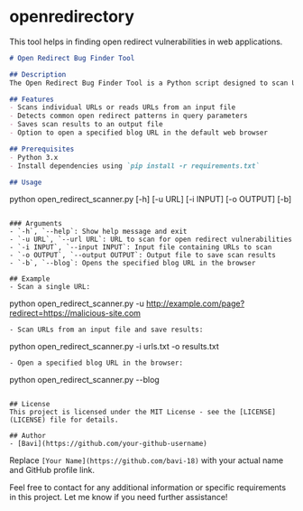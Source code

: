 # openredirectory
This tool helps in finding open redirect vulnerabilities in web applications.

```markdown
# Open Redirect Bug Finder Tool

## Description
The Open Redirect Bug Finder Tool is a Python script designed to scan URLs for open redirect vulnerabilities. It helps in identifying potential security risks in web applications by analyzing query parameters for common open redirect patterns.

## Features
- Scans individual URLs or reads URLs from an input file
- Detects common open redirect patterns in query parameters
- Saves scan results to an output file
- Option to open a specified blog URL in the default web browser

## Prerequisites
- Python 3.x
- Install dependencies using `pip install -r requirements.txt`

## Usage
```
python open_redirect_scanner.py [-h] [-u URL] [-i INPUT] [-o OUTPUT] [-b]
```

### Arguments
- `-h`, `--help`: Show help message and exit
- `-u URL`, `--url URL`: URL to scan for open redirect vulnerabilities
- `-i INPUT`, `--input INPUT`: Input file containing URLs to scan
- `-o OUTPUT`, `--output OUTPUT`: Output file to save scan results
- `-b`, `--blog`: Opens the specified blog URL in the browser

## Example
- Scan a single URL:
```
python open_redirect_scanner.py -u http://example.com/page?redirect=https://malicious-site.com
```
- Scan URLs from an input file and save results:
```
python open_redirect_scanner.py -i urls.txt -o results.txt
```
- Open a specified blog URL in the browser:
```
python open_redirect_scanner.py --blog
```

## License
This project is licensed under the MIT License - see the [LICENSE](LICENSE) file for details.

## Author
- [Bavi](https://github.com/your-github-username)
```

Replace `[Your Name](https://github.com/bavi-18)` with your actual name and GitHub profile link.

Feel free to contact for any additional information or specific requirements in this project. Let me know if you need further assistance!
